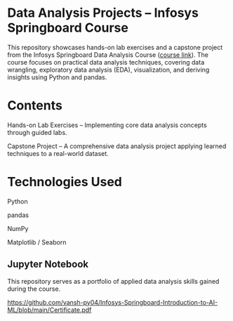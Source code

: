 # Data Analysis Projects – Infosys Springboard Course
This repository showcases hands-on lab exercises and a capstone project from the Infosys Springboard Data Analysis Course ([course link](https://infyspringboard.onwingspan.com/web/en/app/toc/lex_auth_01424935121484185673/overview)). The course focuses on practical data analysis techniques, covering data wrangling, exploratory data analysis (EDA), visualization, and deriving insights using Python and pandas.

# Contents
Hands-on Lab Exercises – Implementing core data analysis concepts through guided labs.

Capstone Project – A comprehensive data analysis project applying learned techniques to a real-world dataset.

# Technologies Used
Python

pandas

NumPy

Matplotlib / Seaborn

Jupyter Notebook
---
This repository serves as a portfolio of applied data analysis skills gained during the course.

https://github.com/vansh-py04/Infosys-Springboard-Introduction-to-AI-ML/blob/main/Certificate.pdf

